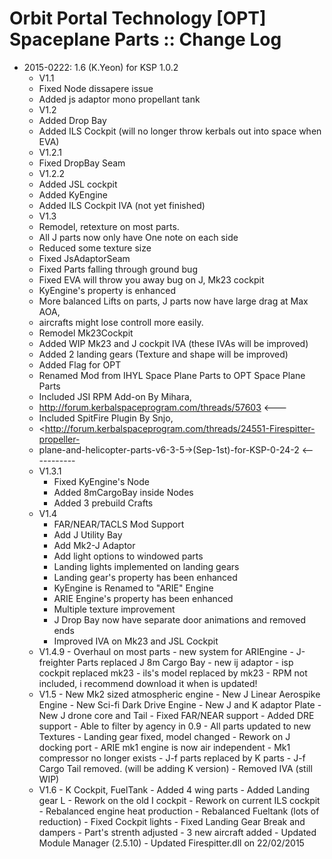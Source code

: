 # Orbit Portal Technology [OPT] Spaceplane Parts :: Change Log

* 2015-0222: 1.6 (K.Yeon) for KSP 1.0.2
	+ V1.1
	+ Fixed Node dissapere issue
	+ Added js adaptor mono propellant tank
	+ V1.2
	+ Added Drop Bay
	+ Added ILS Cockpit (will no longer throw kerbals out into space when EVA)
	+ V1.2.1
	+ Fixed DropBay Seam
	+ V1.2.2
	+ Added JSL cockpit
	+ Added KyEngine
	+ Added ILS Cockpit IVA (not yet finished)
	+ V1.3
	+ Remodel, retexture on most parts.
	+ All J parts now only have One note on each side
	+ Reduced some texture size
	+ Fixed JsAdaptorSeam
	+ Fixed Parts falling through ground bug
	+ Fixed EVA will throw you away bug on J, Mk23 cockpit
	+ KyEngine's property is enhanced
	+ More balanced Lifts on parts, J parts now have large drag at Max AOA,
	+ aircrafts might lose controll more easily.
	+ Remodel Mk23Cockpit
	+ Added WIP Mk23 and J cockpit IVA (these IVAs will be improved)
	+ Added 2 landing gears (Texture and shape will be improved)
	+ Added Flag for OPT
	+ Renamed Mod from IHYL Space Plane Parts to OPT Space Plane Parts
	+ Included JSI RPM Add-on By Mihara,
	+ <http://forum.kerbalspaceprogram.com/threads/57603> <\---
	+ Included SpitFire Plugin By Snjo,
	+ <http://forum.kerbalspaceprogram.com/threads/24551-Firespitter-propeller-
	+ plane-and-helicopter-parts-v6-3-5->(Sep-1st)-for-KSP-0-24-2 <\-----------
	+ V1.3.1
		- Fixed KyEngine's Node
		- Added 8mCargoBay inside Nodes
		- Added 3 prebuild Crafts
	+ V1.4
		- FAR/NEAR/TACLS Mod Support
		- Add J Utility Bay
		- Add Mk2-J Adaptor
		- Add light options to windowed parts
		- Landing lights implemented on landing gears
		- Landing gear's property has been enhanced
		- KyEngine is Renamed to "ARIE" Engine
		- ARIE Engine's property has been enhanced
		- Multiple texture improvement
		- J Drop Bay now have separate door animations and removed ends
		- Improved IVA on Mk23 and JSL Cockpit
	+ V1.4.9
				- Overhaul on most parts
				- new system for ARIEngine
				- J-freighter Parts replaced J 8m Cargo Bay
				- new ij adaptor
				- isp cockpit replaced mk23
				- ils's model replaced by mk23
				- RPM not included, i recommend download it when is updated!
	+ V1.5
				- New Mk2 sized atmospheric engine
				- New J Linear Aerospike Engine
				- New Sci-fi Dark Drive Engine
				- New J and K adaptor Plate
				- New J drone core and Tail
				- Fixed FAR/NEAR support
				- Added DRE support
				- Able to filter by agency in 0.9
				- All parts updated to new Textures
				- Landing gear fixed, model changed
				- Rework on J docking port
				- ARIE mk1 engine is now air independent
				- Mk1 compressor no longer exists
				- J-f parts replaced by K parts
				- J-f Cargo Tail removed. (will be adding K version)
				- Removed IVA (still WIP)
	+ V1.6
				- K Cockpit, FuelTank
				- Added 4 wing parts
				- Added Landing gear L
				- Rework on the old I cockpit
				- Rework on current ILS cockpit
				- Rebalanced engine heat production
				- Rebalanced Fueltank (lots of reduction)
				- Fixed Cockpit lights
				- Fixed Landing Gear Break and dampers
				- Part's strenth adjusted
				- 3 new aircraft added
				- Updated Module Manager (2.5.10)
				- Updated Firespitter.dll on 22/02/2015
